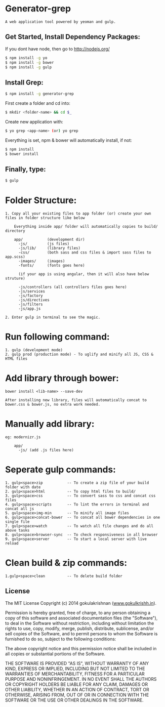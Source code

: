 # Generator-grep

	A web application tool powered by yeoman and gulp.

## Get Started, Install Dependency Packages:

If you dont have node, then go to http://nodejs.org/

```bash
$ npm install -g yo
$ npm install -g bower
$ npm install -g gulp
```

## Install Grep:

```bash
$ npm install -g generator-grep
```

First create a folder and cd into:

```bash
$ mkdir <folder-name> && cd $_
```

Create new application with:

```bash
$ yo grep <app-name> (or) yo grep
```

Everything is set, npm & bower will automatically install, if not:

```bash
$ npm install
$ bower install
```

## Finally, type:

```bash
$ gulp
```

Folder Structure:
=====================

	1. Copy all your existing files to app folder (or) create your own files in folder structure like below
	
		Everything inside app/ folder will automatically copies to build/ directory

		app/           (development dir)
		  -js/         (js files)
		  -js/lib/     (library files)
		  -css/        (both sass and css files & import sass files to app.scss)
		  -images/     (images)
		  -fonts/      (fonts goes here)

		  (if your app is using angular, then it will also have below struture)

		  -js/controllers (all controllers files goes here)
		  -js/services
		  -js/factory
		  -js/directives
		  -js/filters
		  -js/app.js

	2. Enter gulp in terminal to see the magic.


Run following command:
========================

	1. gulp (development mode)
	2. gulp prod (production mode) - To uglify and minify all JS, CSS & HTML files


Add library through bower:
======================================

	bower install <lib-name> --save-dev

	After installing new library, files will automatically concat to bower.css & bower.js, no extra work needed.


Manually add library:
=====================

	eg: modernizr.js

		app/
		  -js/ (add .js files here)


Seperate gulp commands:
=========================

	1. gulp<space>zip           -- To create a zip file of your build folder with date
	2. gulp<space>html          -- To copy html files to build/
	3. gulp<space>css           -- To convert sass to css and concat css files
	4. gulp<space>scripts       -- To lint the errors in terminal and concat all js
	5. gulp<space>img-min       -- To minify all image files
	6. gulp<space>concat-bower  -- To concat all bower dependencies in one single file
	7. gulp<space>watch         -- To watch all file changes and do all above tasks
	8. gulp<space>browser-sync  -- To check responsiveness in all browser
	9. gulp<space>server        -- To start a local server with live reload

Clean build & zip commands:
============================

	1.gulp<space>clean			-- To delete build folder


## License

The MIT License
Copyright (c) 2014 gokulakrishnan (www.gokulkrishh.in).

Permission is hereby granted, free of charge, to any person obtaining a copy
of this software and associated documentation files (the "Software"), to deal
in the Software without restriction, including without limitation the rights
to use, copy, modify, merge, publish, distribute, sublicense, and/or sell
copies of the Software, and to permit persons to whom the Software is
furnished to do so, subject to the following conditions:

The above copyright notice and this permission notice shall be included in
all copies or substantial portions of the Software.

THE SOFTWARE IS PROVIDED "AS IS", WITHOUT WARRANTY OF ANY KIND, EXPRESS OR
IMPLIED, INCLUDING BUT NOT LIMITED TO THE WARRANTIES OF MERCHANTABILITY,
FITNESS FOR A PARTICULAR PURPOSE AND NONINFRINGEMENT. IN NO EVENT SHALL THE
AUTHORS OR COPYRIGHT HOLDERS BE LIABLE FOR ANY CLAIM, DAMAGES OR OTHER
LIABILITY, WHETHER IN AN ACTION OF CONTRACT, TORT OR OTHERWISE, ARISING FROM,
OUT OF OR IN CONNECTION WITH THE SOFTWARE OR THE USE OR OTHER DEALINGS IN
THE SOFTWARE.